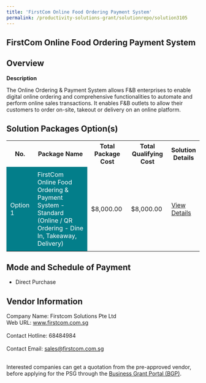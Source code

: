 ```yaml
---
title: 'FirstCom Online Food Ordering Payment System'
permalink: /productivity-solutions-grant/solutionrepo/solution3105
---
```


## FirstCom Online Food Ordering Payment System

## Overview

**Description**

The Online Ordering & Payment System allows F&B enterprises to enable digital online ordering and comprehensive functionalities to automate and perform online sales transactions. It enables F&B outlets to allow their customers to order on-site, takeout or delivery on an online platform.

## Solution Packages Option(s)

<table>
<tr>
<th><b>No.</b></th>
<th><b>Package Name</b></th>
<th><b>Total Package Cost</b></th>
<th><b>Total Qualifying Cost</b></th>
<th><b>Solution Details</b></th>
</tr>
<tr>
<td style='padding: 10px; background-color: #037E8A; color: #FFFFFF;'>Option 1</td>
<td style='padding: 10px; background-color: #037E8A; color: #FFFFFF;'>FirstCom Online Food Ordering & Payment System - Standard (Online / QR Ordering - Dine In, Takeaway, Delivery)</td>
<td style='padding: 10px;'>$8,000.00</td>
<td style='padding: 10px;'>$8,000.00</td>
<td style='padding: 10px;'><a href='https://www.gobusiness.gov.sg/images/psg/firstcom_Desensitised_Annex_3_30_June_2022.pdf' target='_blank'>View Details</a></td>
</tr>
</table>

## Mode and Schedule of Payment

 - Direct Purchase

## Vendor Information

 Company Name: Firstcom Solutions Pte Ltd<br>Web URL: www.firstcom.com.sg <br><br>Contact Hotline: 68484984 <br><br>Contact Email: sales@firstcom.com.sg <br><br>

Interested companies can get a quotation from the pre-approved vendor, before applying for the PSG through the <a href='https://www.businessgrants.gov.sg/' target='_blank' rel='noopener'>Business Grant Portal (BGP)</a>.

<script src="/jquery/resize-tables.js"></script>
